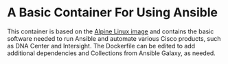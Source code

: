 # A Basic Container For Using Ansible

This container is based on the [Alpine Linux image](https://hub.docker.com/_/alpine) and contains the basic software needed to run Ansible and automate various Cisco products, such as DNA Center and Intersight.  The Dockerfile can be edited to add additional dependencies and Collections from Ansible Galaxy, as needed.